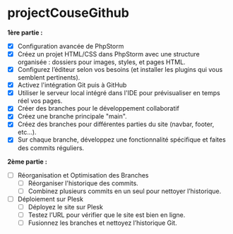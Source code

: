 # projectCouseGithub

**1ère partie :**

- [x] Configuration avancée de PhpStorm
- [x] Créez un projet HTML/CSS dans PhpStorm avec une structure organisée : dossiers pour images, styles, et pages HTML.
- [x] Configurez l’éditeur selon vos besoins (et installer les plugins qui vous semblent pertinents).
- [x] Activez l'intégration Git puis à GitHub
- [x] Utiliser le serveur local intégré dans l'IDE pour prévisualiser en temps réel vos pages.
- [x] Créer des branches pour le développement collaboratif
- [x] Créez une branche principale "main".
- [x] Créez des branches pour différentes parties du site (navbar, footer, etc...).
- [x] Sur chaque branche, développez une fonctionnalité spécifique et faites des commits réguliers.

**2ème partie :**

- [ ] Réorganisation et Optimisation des Branches
  - [ ] Réorganiser l'historique des commits.
  - [ ] Combinez plusieurs commits en un seul pour nettoyer l’historique.
- [ ] Déploiement sur Plesk
  - [ ] Déployez le site sur Plesk
  - [ ] Testez l’URL pour vérifier que le site est bien en ligne.
  - [ ] Fusionnez les branches et nettoyez l’historique Git.
